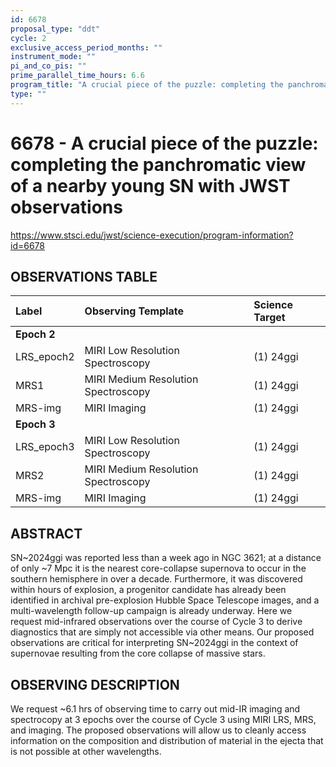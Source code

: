 ```yaml
---
id: 6678
proposal_type: "ddt"
cycle: 2
exclusive_access_period_months: ""
instrument_mode: ""
pi_and_co_pis: ""
prime_parallel_time_hours: 6.6
program_title: "A crucial piece of the puzzle: completing the panchromatic view of a nearby young SN with JWST observations"
type: ""
---
```

# 6678 - A crucial piece of the puzzle: completing the panchromatic view of a nearby young SN with JWST observations
https://www.stsci.edu/jwst/science-execution/program-information?id=6678
## OBSERVATIONS TABLE
| Label        | Observing Template                    | Science Target |
| :----------- | :------------------------------------ | :------------- |
| **Epoch 2**  |                                       |                |
| LRS_epoch2   | MIRI Low Resolution Spectroscopy      | (1) 24ggi      |
| MRS1         | MIRI Medium Resolution Spectroscopy   | (1) 24ggi      |
| MRS-img      | MIRI Imaging                          | (1) 24ggi      |
| **Epoch 3**  |                                       |                |
| LRS_epoch3   | MIRI Low Resolution Spectroscopy      | (1) 24ggi      |
| MRS2         | MIRI Medium Resolution Spectroscopy   | (1) 24ggi      |
| MRS-img      | MIRI Imaging                          | (1) 24ggi      |

## ABSTRACT

SN~2024ggi was reported less than a week ago in NGC 3621; at a distance of only ~7 Mpc it is the nearest core-collapse supernova to occur in the southern hemisphere in over a decade. Furthermore, it was discovered within hours of explosion, a progenitor candidate has already been identified in archival pre-explosion Hubble Space Telescope images, and a multi-wavelength follow-up campaign is already underway. Here we request mid-infrared observations over the course of Cycle 3 to derive diagnostics that are simply not accessible via other means. Our proposed observations are critical for interpreting SN~2024ggi in the context of supernovae resulting from the core collapse of massive stars.

## OBSERVING DESCRIPTION

We request ~6.1 hrs of observing time to carry out mid-IR imaging and spectrocopy at 3 epochs over the course of Cycle 3 using MIRI LRS, MRS, and imaging. The proposed observations will allow us to cleanly access information on the composition and distribution of material in the ejecta that is not possible at other wavelengths.